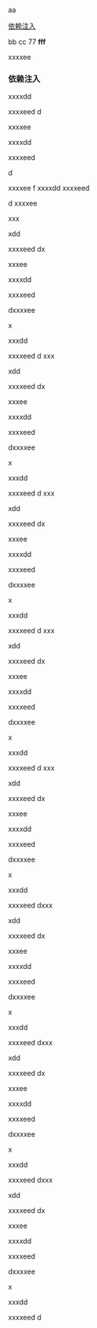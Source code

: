 aa

[依赖注入](#qqq)

bb
cc
77
**fff**




xxxxee
### <a id="qqq">依赖注入</a>
xxxxdd

xxxxeed
d

xxxxee

xxxxdd

xxxxeed

d

xxxxee
f
xxxxdd
xxxxeed

d
xxxxee

xxx

xdd

xxxxeed
dx

xxxee

xxxxdd


xxxxeed

dxxxxee

x

xxxdd

xxxxeed
d
xxx

xdd

xxxxeed
dx

xxxee

xxxxdd


xxxxeed

dxxxxee

x

xxxdd

xxxxeed
d
xxx

xdd

xxxxeed
dx

xxxee

xxxxdd


xxxxeed

dxxxxee

x

xxxdd

xxxxeed
d
xxx

xdd

xxxxeed
dx

xxxee

xxxxdd


xxxxeed

dxxxxee

x

xxxdd

xxxxeed
d
xxx

xdd

xxxxeed
dx

xxxee

xxxxdd


xxxxeed

dxxxxee

x

xxxdd

xxxxeed
dxxx

xdd

xxxxeed
dx

xxxee

xxxxdd


xxxxeed

dxxxxee

x

xxxdd

xxxxeed
dxxx

xdd

xxxxeed
dx

xxxee

xxxxdd


xxxxeed

dxxxxee

x

xxxdd

xxxxeed
dxxx

xdd

xxxxeed
dx

xxxee

xxxxdd


xxxxeed

dxxxxee

x

xxxdd

xxxxeed
d
